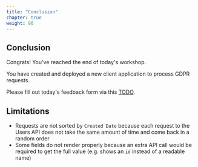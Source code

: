 ```yaml
---
title: "Conclusion"
chapter: true
weight: 90
---
```


## Conclusion

Congrats! You've reached the end of today's workshop.

You have created and deployed a new client application to process GDPR requests.

Please fill out today's feedback form via this [TODO](TODO).

## Limitations

- Requests are not sorted by `Created Date` because each request to the Users API does not take the same amount of time and come back in a random order
- Some fields do not render properly because an extra API call would be required to get the full value (e.g. shows an `id` instead of a readable name)

